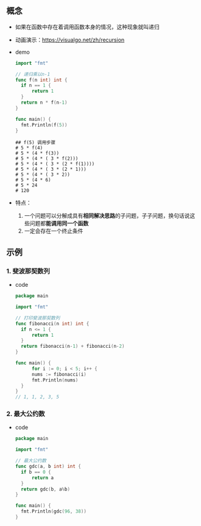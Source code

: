 ## 概念

- 如果在函数中存在着调用函数本身的情况，这种现象就叫递归

- 动画演示：https://visualgo.net/zh/recursion

- demo

  ```go
  import "fmt"
  
  // 递归乘以n-1
  func f(n int) int {
  	if n == 1 {
  		return 1
  	}
  	return n * f(n-1)
  }
  
  func main() {
  	fmt.Println(f(5))
  }
  ```

  ```shell
  ## f(5) 调用步骤
  # 5 * f(4)
  # 5 * (4 * f(3))
  # 5 * (4 * ( 3 * f(2)))
  # 5 * (4 * ( 3 * (2 * f(1))))
  # 5 * (4 * ( 3 * (2 * 1)))
  # 5 * (4 * ( 3 * 2))
  # 5 * (4 * 6)
  # 5 * 24
  # 120
  ```

- 特点：

  1. 一个问题可以分解成具有**相同解决思路**的子问题，子子问题，换句话说这些问题都**能调用同一个函数**
  2. 一定会存在一个终止条件

## 示例

### 1. 斐波那契数列

- code

  ```go
  package main
  
  import "fmt"
  
  // 打印斐波那契数列
  func fibonacci(n int) int {
  	if n <= 1 {
  		return 1
  	}
  	return fibonacci(n-1) + fibonacci(n-2)
  }
  
  func main() {
     	for i := 0; i < 5; i++ {
  		nums := fibonacci(i)
  		fmt.Println(nums)
  	}
  }
  // 1, 1, 2, 3, 5
  ```

  

### 2. 最大公约数

- code

  ```go
  package main
  
  import "fmt"
  
  // 最大公约数
  func gdc(a, b int) int {
  	if b == 0 {
  		return a
  	}
  	return gdc(b, a%b)
  }
  
  func main() {
  	fmt.Println(gdc(96, 38))
  }
  ```